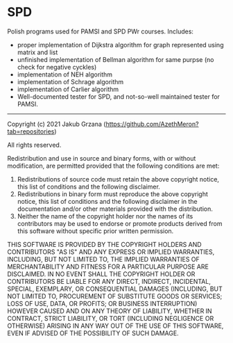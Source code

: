 # SPD

Polish programs used for PAMSI and SPD PWr courses. Includes:
- proper implementation of Dijkstra algorithm for graph represented using matrix and list
- unfinished implementation of Bellman algorithm for same purpse (no check for negative cyckles)
- implementation of NEH algorithm
- implementation of Schrage algorithm
- implementation of Carlier algorithm
- Well-documented tester for SPD, and not-so-well maintained tester for PAMSI.

---

Copyright (c) 2021 Jakub Grzana (https://github.com/AzethMeron?tab=repositories) 

All rights reserved.

Redistribution and use in source and binary forms, with or without modification, are permitted provided that the following conditions are met:

1. Redistributions of source code must retain the above copyright notice, this list of conditions and the following disclaimer.
2. Redistributions in binary form must reproduce the above copyright notice, this list of conditions and the following disclaimer in the documentation and/or other materials provided with the distribution.
3. Neither the name of the copyright holder nor the names of its contributors may be used to endorse or promote products derived from this software without specific prior written permission. 

THIS SOFTWARE IS PROVIDED BY THE COPYRIGHT HOLDERS AND CONTRIBUTORS "AS IS" AND ANY EXPRESS OR IMPLIED WARRANTIES, INCLUDING, BUT NOT LIMITED TO, THE IMPLIED WARRANTIES OF MERCHANTABILITY AND FITNESS FOR A PARTICULAR PURPOSE ARE DISCLAIMED. IN NO EVENT SHALL THE COPYRIGHT HOLDER OR CONTRIBUTORS BE LIABLE FOR ANY DIRECT, INDIRECT, INCIDENTAL, SPECIAL, EXEMPLARY, OR CONSEQUENTIAL DAMAGES (INCLUDING, BUT NOT LIMITED TO, PROCUREMENT OF SUBSTITUTE GOODS OR SERVICES; LOSS OF USE, DATA, OR PROFITS; OR BUSINESS INTERRUPTION) HOWEVER CAUSED AND ON ANY THEORY OF LIABILITY, WHETHER IN CONTRACT, STRICT LIABILITY, OR TORT (INCLUDING NEGLIGENCE OR OTHERWISE) ARISING IN ANY WAY OUT OF THE USE OF THIS SOFTWARE, EVEN IF ADVISED OF THE POSSIBILITY OF SUCH DAMAGE.
